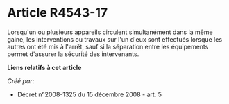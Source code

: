 # Article R4543-17

Lorsqu'un ou plusieurs appareils circulent simultanément dans la même gaine, les interventions ou travaux sur l'un d'eux sont
effectués lorsque les autres ont été mis à l'arrêt, sauf si la séparation entre les équipements permet d'assurer la sécurité
des intervenants.

**Liens relatifs à cet article**

_Créé par_:

  - Décret n°2008-1325 du 15 décembre 2008 - art. 5
